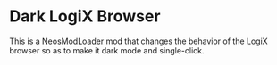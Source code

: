# Dark LogiX Browser
This is a [NeosModLoader](https://github.com/zkxs/NeosModLoader) mod that changes the behavior of the LogiX browser so as to make it dark mode and single-click.
